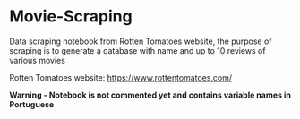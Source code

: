 # Movie-Scraping
Data scraping notebook from Rotten Tomatoes website, the purpose of scraping is to generate a database with name and up to 10 reviews of various movies</p>
Rotten Tomatoes website: https://www.rottentomatoes.com/</p>
<b>Warning - Notebook is not commented yet and contains variable names in Portuguese</b>
